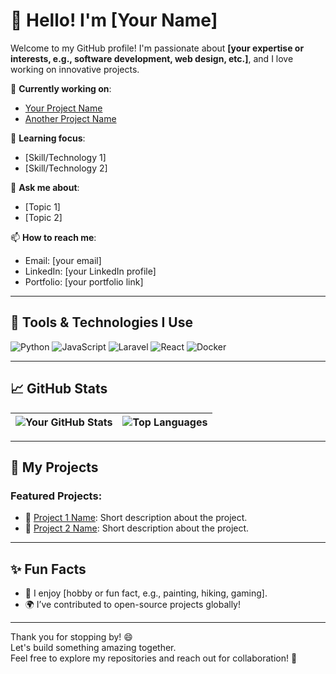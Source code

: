 # 👋 Hello! I'm [Your Name]

Welcome to my GitHub profile! I'm passionate about **[your expertise or interests, e.g., software development, web design, etc.]**, and I love working on innovative projects.  

🔭 **Currently working on**:  
- [Your Project Name](#)  
- [Another Project Name](#)  

🌱 **Learning focus**:  
- [Skill/Technology 1]  
- [Skill/Technology 2]  

💬 **Ask me about**:  
- [Topic 1]  
- [Topic 2]  

📫 **How to reach me**:  
- Email: [your email]  
- LinkedIn: [your LinkedIn profile]  
- Portfolio: [your portfolio link]

---

## 🔧 Tools & Technologies I Use
![Python](https://img.shields.io/badge/-Python-3776AB?logo=python&logoColor=white&style=flat)
![JavaScript](https://img.shields.io/badge/-JavaScript-F7DF1E?logo=javascript&logoColor=black&style=flat)
![Laravel](https://img.shields.io/badge/-Laravel-FF2D20?logo=laravel&logoColor=white&style=flat)
![React](https://img.shields.io/badge/-React-61DAFB?logo=react&logoColor=black&style=flat)
![Docker](https://img.shields.io/badge/-Docker-2496ED?logo=docker&logoColor=white&style=flat)

---

## 📈 GitHub Stats

| ![Your GitHub Stats](https://github-readme-stats.vercel.app/api?username=MandaNgrh&show_icons=true&theme=radical) | ![Top Languages](https://github-readme-stats.vercel.app/api/top-langs/?username=MandaNgrh&layout=compact&theme=radical) |
|:-----------------------------------------------------------------------------------------------------------------:|:-----------------------------------------------------------------------------------------------------------------------:|


---

## 🚀 My Projects
### Featured Projects:
- 🌟 [Project 1 Name](https://github.com/your-username/project-1): Short description about the project.  
- 🌟 [Project 2 Name](https://github.com/your-username/project-2): Short description about the project.

---

## ✨ Fun Facts
- 🎨 I enjoy [hobby or fun fact, e.g., painting, hiking, gaming].  
- 🌍 I’ve contributed to open-source projects globally!  

---

Thank you for stopping by! 😄  
Let's build something amazing together.  
Feel free to explore my repositories and reach out for collaboration! 🚀
